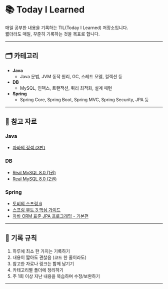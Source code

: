 # 📚 Today I Learned

매일 공부한 내용을 기록하는 TIL(Today I Learned) 저장소입니다.  
짧더라도 매일, 꾸준히 기록하는 것을 목표로 합니다.

---

## 🗂 카테고리

- **Java**
  - Java 문법, JVM 동작 원리, GC, 스레드 모델, 컬렉션 등
- **DB**
  - MySQL, 인덱스, 트랜잭션, 쿼리 최적화, 설계 패턴
- **Spring**
  - Spring Core, Spring Boot, Spring MVC, Spring Security, JPA 등

---

## 📖 참고 자료

### Java
- [자바의 정석 (3판)](https://product.kyobobook.co.kr/detail/S000216877323)

### DB
- [Real MySQL 8.0 (1권)](https://product.kyobobook.co.kr/detail/S000001810284)
- [Real MySQL 8.0 (2권)](https://product.kyobobook.co.kr/detail/S000001810285)

### Spring
- [토비의 스프링 6](https://www.inflearn.com/course/%ED%86%A0%EB%B9%84%EC%9D%98-%EC%8A%A4%ED%94%84%EB%A7%816-%EC%9D%B4%ED%95%B4%EC%99%80-%EC%9B%90%EB%A6%AC)
- [스프링 부트 3 핵심 가이드](https://product.kyobobook.co.kr/detail/S000210144588)
- [자바 ORM 표준 JPA 프로그래밍 - 기본편](https://www.inflearn.com/course/ORM-JPA-Basic)

---

## 📝 기록 규칙

1. 하루에 최소 한 가지는 기록하기
2. 내용이 짧아도 괜찮음 (코드 한 줄이라도)
3. 참고한 자료나 링크는 함께 남기기
4. 카테고리별 폴더에 정리하기
5. 주 1회 이상 지난 내용을 복습하며 수정/보완하기

---

